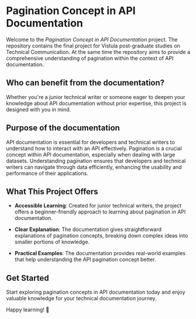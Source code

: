 # Pagination Concept in API Documentation

Welcome to the <em>Pagination Concept in API Documentation</em> project. The repository contains the final project for Vistula post-graduate studies on Technical Communication. At the same time the repository aims to provide a comprehensive understanding of pagination within the context of API documentation. 

## Who can benefit from the documentation?

Whether you're a junior technical writer or someone eager to deepen your knowledge about API documentation without prior expertise, this project is designed with you in mind.

## Purpose of the documentation

API documentation is essential for developers and technical writers to understand how to interact with an API effectively. Pagination is a crucial concept within API documentation, especially when dealing with large datasets. Understanding pagination ensures that developers and technical writers can navigate through data efficiently, enhancing the usability and performance of their applications.

## What This Project Offers

- **Accessible Learning**: Created for junior technical writers, the project offers a beginner-friendly approach to learning about pagination in API documentation.

- **Clear Explanation**: The documentation gives straightforward explanations of pagination concepts, breaking down complex ideas into smaller portions of knowledge.
  
- **Practical Examples**: The documentation provides real-world examples that help understanding the API pagination concept better. 

## Get Started

Start exploring pagination concepts in API documentation today and enjoy valuable knowledge for your technical documentation journey.

Happy learning! 🚀

